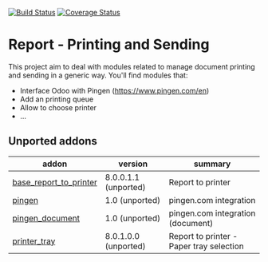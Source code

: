 [![Build Status](https://travis-ci.org/OCA/report-print-send.svg?branch=9.0)](https://travis-ci.org/OCA/report-print-send)
[![Coverage Status](https://coveralls.io/repos/OCA/report-print-send/badge.png?branch=9.0)](https://coveralls.io/r/OCA/report-print-send?branch=9.0)

Report - Printing and Sending
=============================

This project aim to deal with modules related to manage document printing and sending in a generic way. You'll find modules that:

 - Interface Odoo with Pingen (https://www.pingen.com/en)
 - Add an printing queue
 - Allow to choose printer
 - ...

[//]: # (addons)
Unported addons
---------------
addon | version | summary
--- | --- | ---
[base_report_to_printer](base_report_to_printer/) | 8.0.0.1.1 (unported) | Report to printer
[pingen](pingen/) | 1.0 (unported) | pingen.com integration
[pingen_document](pingen_document/) | 1.0 (unported) | pingen.com integration (document)
[printer_tray](printer_tray/) | 8.0.1.0.0 (unported) | Report to printer - Paper tray selection

[//]: # (end addons)
